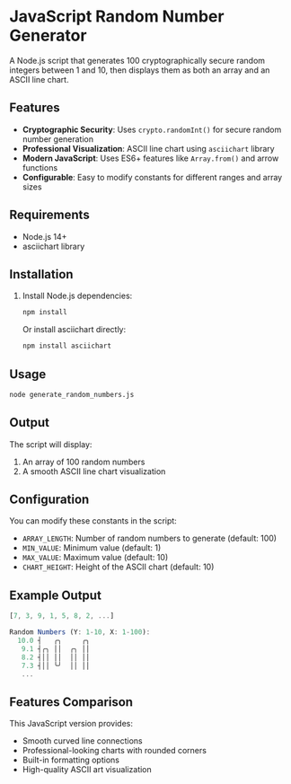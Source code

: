 # JavaScript Random Number Generator

A Node.js script that generates 100 cryptographically secure random integers between 1 and 10, then displays them as both an array and an ASCII line chart.

## Features

- **Cryptographic Security**: Uses `crypto.randomInt()` for secure random number generation
- **Professional Visualization**: ASCII line chart using `asciichart` library
- **Modern JavaScript**: Uses ES6+ features like `Array.from()` and arrow functions
- **Configurable**: Easy to modify constants for different ranges and array sizes

## Requirements

- Node.js 14+
- asciichart library

## Installation

1. Install Node.js dependencies:
   ```bash
   npm install
   ```

   Or install asciichart directly:
   ```bash
   npm install asciichart
   ```

## Usage

```bash
node generate_random_numbers.js
```

## Output

The script will display:
1. An array of 100 random numbers
2. A smooth ASCII line chart visualization

## Configuration

You can modify these constants in the script:
- `ARRAY_LENGTH`: Number of random numbers to generate (default: 100)
- `MIN_VALUE`: Minimum value (default: 1)
- `MAX_VALUE`: Maximum value (default: 10)
- `CHART_HEIGHT`: Height of the ASCII chart (default: 10)

## Example Output

```javascript
[7, 3, 9, 1, 5, 8, 2, ...]

Random Numbers (Y: 1-10, X: 1-100):
  10.0 ┤   ╭╮     ╭╮
   9.1 ┤╭╮ ││  ╭╮ ││
   8.2 ┤││ ││  ││ ││
   7.3 ┤││ ╰╯  ││ ││
   ...
```

## Features Comparison

This JavaScript version provides:
- Smooth curved line connections
- Professional-looking charts with rounded corners
- Built-in formatting options
- High-quality ASCII art visualization
